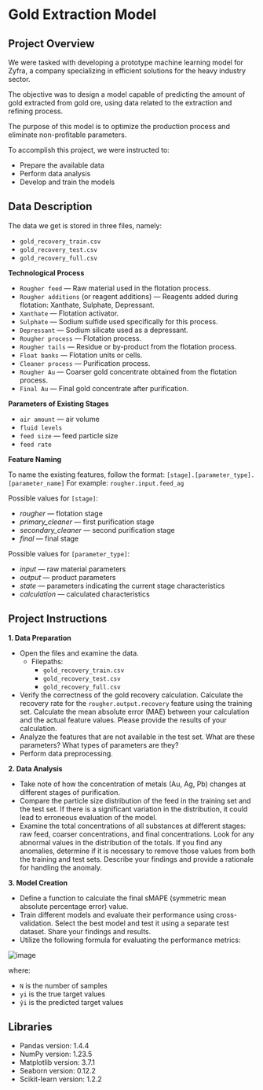 # Gold Extraction Model

## Project Overview

We were tasked with developing a prototype machine learning model for Zyfra, a company specializing in efficient solutions for the heavy industry sector.

The objective was to design a model capable of predicting the amount of gold extracted from gold ore, using data related to the extraction and refining process.

The purpose of this model is to optimize the production process and eliminate non-profitable parameters.

To accomplish this project, we were instructed to:
- Prepare the available data
- Perform data analysis
- Develop and train the models


## Data Description

The data we get is stored in three files, namely:
- `gold_recovery_train.csv`
- `gold_recovery_test.csv`
- `gold_recovery_full.csv`

**Technological Process**
- `Rougher feed` — Raw material used in the flotation process.
- `Rougher additions` (or reagent additions) — Reagents added during flotation: Xanthate, Sulphate, Depressant.
- `Xanthate` — Flotation activator.
- `Sulphate` — Sodium sulfide used specifically for this process.
- `Depressant` — Sodium silicate used as a depressant.
- `Rougher process` — Flotation process.
- `Rougher tails` — Residue or by-product from the flotation process.
- `Float banks` — Flotation units or cells.
- `Cleaner process` — Purification process.
- `Rougher Au` — Coarser gold concentrate obtained from the flotation process.
- `Final Au` — Final gold concentrate after purification.

**Parameters of Existing Stages**
- `air amount` — air volume
- `fluid levels`
- `feed size` — feed particle size
- `feed rate`

**Feature Naming**

To name the existing features, follow the format: 
`[stage].[parameter_type].[parameter_name]`
For example: `rougher.input.feed_ag`

Possible values for `[stage]`:
- *rougher* — flotation stage
- *primary_cleaner* — first purification stage
- *secondary_cleaner* — second purification stage
- *final* — final stage

Possible values for `[parameter_type]`:
- *input* — raw material parameters
- *output* — product parameters
- *state* — parameters indicating the current stage characteristics
- *calculation* — calculated characteristics
 

## Project Instructions

**1. Data Preparation**

- Open the files and examine the data.
    - Filepaths:
        - `gold_recovery_train.csv`
        - `gold_recovery_test.csv`
        - `gold_recovery_full.csv`
- Verify the correctness of the gold recovery calculation. Calculate the recovery rate for the `rougher.output.recovery` feature using the training set. Calculate the mean absolute error (MAE) between your calculation and the actual feature values. Please provide the results of your calculation.
- Analyze the features that are not available in the test set. What are these parameters? What types of parameters are they?
- Perform data preprocessing.

**2. Data Analysis**

- Take note of how the concentration of metals (Au, Ag, Pb) changes at different stages of purification.
- Compare the particle size distribution of the feed in the training set and the test set. If there is a significant variation in the distribution, it could lead to erroneous evaluation of the model.
- Examine the total concentrations of all substances at different stages: raw feed, coarser concentrations, and final concentrations. Look for any abnormal values in the distribution of the totals. If you find any anomalies, determine if it is necessary to remove those values from both the training and test sets. Describe your findings and provide a rationale for handling the anomaly.

**3. Model Creation**

- Define a function to calculate the final sMAPE (symmetric mean absolute percentage error) value.
- Train different models and evaluate their performance using cross-validation. Select the best model and test it using a separate test dataset. Share your findings and results.
- Utilize the following formula for evaluating the performance metrics:

![image](https://github.com/emanuelcaesario/practicum-project/assets/118190295/a0788aab-77ef-45c1-a91d-bf7bd68c5a30)

where:
- `N` is the number of samples
- `yi` is the true target values
- `ŷi` is the predicted target values


## Libraries
- Pandas version: 1.4.4
- NumPy version: 1.23.5
- Matplotlib version: 3.7.1
- Seaborn version: 0.12.2
- Scikit-learn version: 1.2.2
